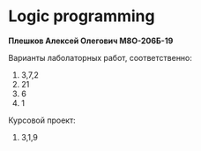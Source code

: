 # Logic programming
**Плешков Алексей Олегович М8О-206Б-19**

Варианты лаболаторных работ, соответственно:

1. 3,7,2
2. 21
3. 6
4. 1

Курсовой проект:

1. 3,1,9
